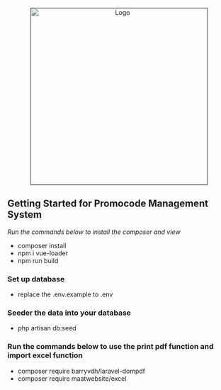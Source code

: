 <p align="center"><a href="" target="_blank"><img src="http://127.0.0.1:8000/img/logo.png" width="400" alt="Logo"></a></p>

## Getting Started for Promocode Management System

*Run the commands below to install the composer and view*

- composer install
- npm i vue-loader
- npm run build

### Set up database
- replace the .env.example to .env

### Seeder the data into your database
- php artisan db:seed

### Run the commands below to use the print pdf function and import excel function
- composer require barryvdh/laravel-dompdf
- composer require maatwebsite/excel